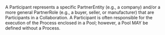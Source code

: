 A Participant represents a specific PartnerEntity (e.g., a company) and/or a more general PartnerRole (e.g., a buyer, seller, or manufacturer) that are Participants in a Collaboration. A Participant is often responsible for the execution of the Process enclosed in a Pool; however, a Pool MAY be defined without a Process.